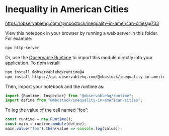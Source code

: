 # Inequality in American Cities

https://observablehq.com/@mbostock/inequality-in-american-cities@733

View this notebook in your browser by running a web server in this folder. For
example:

~~~sh
npx http-server
~~~

Or, use the [Observable Runtime](https://github.com/observablehq/runtime) to
import this module directly into your application. To npm install:

~~~sh
npm install @observablehq/runtime@4
npm install https://api.observablehq.com/@mbostock/inequality-in-american-cities@733.tgz?v=3
~~~

Then, import your notebook and the runtime as:

~~~js
import {Runtime, Inspector} from "@observablehq/runtime";
import define from "@mbostock/inequality-in-american-cities";
~~~

To log the value of the cell named “foo”:

~~~js
const runtime = new Runtime();
const main = runtime.module(define);
main.value("foo").then(value => console.log(value));
~~~
